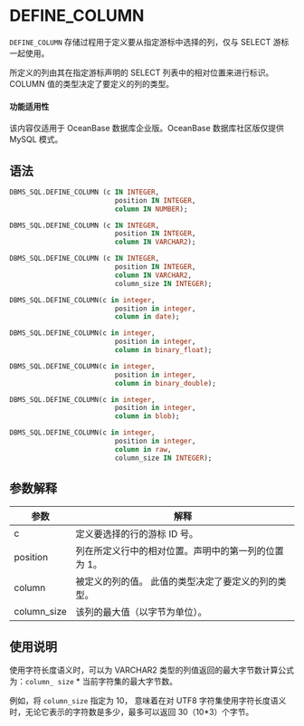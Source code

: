 DEFINE_COLUMN 
==================================

`DEFINE_COLUMN` 存储过程用于定义要从指定游标中选择的列，仅与 SELECT 游标一起使用。

所定义的列由其在指定游标声明的 SELECT 列表中的相对位置来进行标识。 COLUMN 值的类型决定了要定义的列的类型。

  <main id="notice" >
    <h4>功能适用性</h4>
    <p>该内容仅适用于 OceanBase 数据库企业版。OceanBase 数据库社区版仅提供 MySQL 模式。</p>
  </main>

语法 
-----------

```sql
DBMS_SQL.DEFINE_COLUMN (c IN INTEGER,
                          position IN INTEGER,
                          column IN NUMBER);                    

DBMS_SQL.DEFINE_COLUMN (c IN INTEGER,
                          position IN INTEGER,
                          column IN VARCHAR2);      

DBMS_SQL.DEFINE_COLUMN (c IN INTEGER,
                          position IN INTEGER,
                          column IN VARCHAR2,
                          column_size IN INTEGER);      

DBMS_SQL.DEFINE_COLUMN(c in integer, 
                          position in integer, 
                          column in date); 

DBMS_SQL.DEFINE_COLUMN(c in integer, 
                          position in integer, 
                          column in binary_float);      

DBMS_SQL.DEFINE_COLUMN(c in integer, 
                          position in integer, 
                          column in binary_double);    

DBMS_SQL.DEFINE_COLUMN(c in integer, 
                          position in integer, 
                          column in blob);  

DBMS_SQL.DEFINE_COLUMN(c in integer, 
                          position in integer, 
                          column in raw,
                          column_size IN INTEGER);                           
```



参数解释 
-------------------------



|   **参数**    |           **解释**            |
|-------------|-----------------------------|
| c           | 定义要选择的行的游标 ID 号。            |
| position    | 列在所定义行中的相对位置。声明中的第一列的位置为 1。 |
| column      | 被定义的列的值。 此值的类型决定了要定义的列的类型。  |
| column_size | 该列的最大值（以字节为单位）。             |



使用说明 
-------------------------

使用字符长度语义时，可以为 VARCHAR2 类型的列值返回的最大字节数计算公式为：`column_ size` \* 当前字符集的最大字节数。

例如，将 `column_size` 指定为 10， 意味着在对 UTF8 字符集使用字符长度语义时，无论它表示的字符数是多少，最多可以返回 30（10\*3）个字节。
